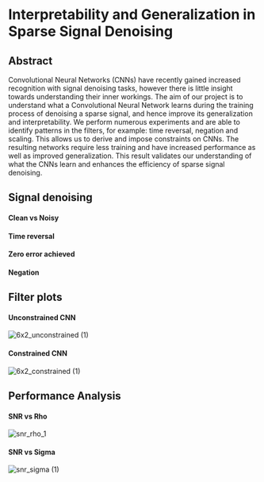 # Interpretability and Generalization in Sparse Signal Denoising

## Abstract

Convolutional Neural Networks (CNNs) have recently gained increased recognition with signal denoising tasks, however there is little insight towards understanding their inner workings. The aim of our project is to understand what a Convolutional Neural Network learns during the training process of denoising a sparse signal, and hence improve its generalization and interpretability. We perform numerous experiments and are able to identify patterns in the filters, for example: time reversal, negation and scaling. This allows us to derive and impose constraints on CNNs. The resulting networks require less training and have increased performance as well as improved generalization. This result validates our understanding of what the CNNs learn and enhances the efficiency of sparse signal denoising.

## Signal denoising

#### Clean vs Noisy

#### Time reversal

#### Zero error achieved

#### Negation

## Filter plots

#### Unconstrained CNN
![6x2_unconstrained (1)](https://user-images.githubusercontent.com/88984657/183676779-9eb63a14-533c-44e1-a85e-214bec729d07.svg)

#### Constrained CNN
![6x2_constrained (1)](https://user-images.githubusercontent.com/88984657/183676288-63be3471-b5b4-444e-878c-b10080059182.svg)

## Performance Analysis

#### SNR vs Rho
![snr_rho_1](https://user-images.githubusercontent.com/88984657/183673201-820548c8-f6a4-41d6-8ded-374dc61771cd.svg)

#### SNR vs Sigma
![snr_sigma (1)](https://user-images.githubusercontent.com/88984657/183673159-0f385d5b-e879-422b-920f-696c17530ce1.svg)
